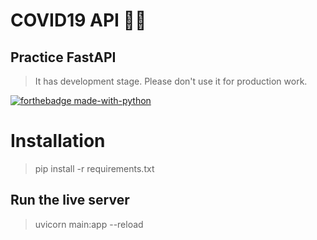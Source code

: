# COVID19 API :zombie_man:
  ## Practice FastAPI 
> It has development stage. Please don't use it for production work.

[![forthebadge made-with-python](http://ForTheBadge.com/images/badges/made-with-python.svg)](https://www.python.org/)

# Installation
> pip install -r requirements.txt
## Run the live server
> uvicorn main:app --reload
